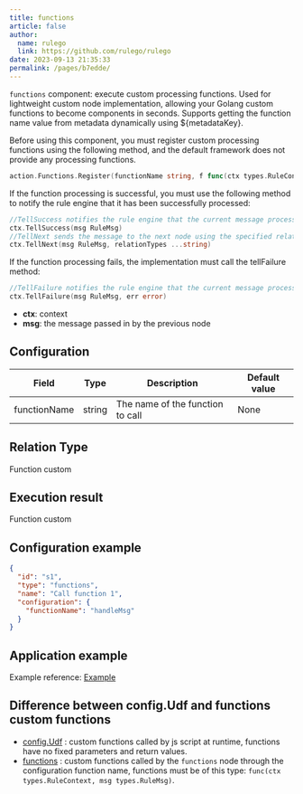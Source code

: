 ```yaml
---
title: functions
article: false
author: 
  name: rulego
  link: https://github.com/rulego/rulego
date: 2023-09-13 21:35:33
permalink: /pages/b7edde/
---
```


`functions` component: execute custom processing functions. Used for lightweight custom node implementation, allowing your Golang custom functions to become components in seconds. Supports getting the function name value from metadata dynamically using ${metadataKey}.

Before using this component, you must register custom processing functions using the following method, and the default framework does not provide any processing functions.

```go
action.Functions.Register(functionName string, f func(ctx types.RuleContext, msg types.RuleMsg))
```

If the function processing is successful, you must use the following method to notify the rule engine that it has been successfully processed:
```go
//TellSuccess notifies the rule engine that the current message processing is successful and sends the message to the next node through the `Success` relationship
ctx.TellSuccess(msg RuleMsg)
//TellNext sends the message to the next node using the specified relationTypes
ctx.TellNext(msg RuleMsg, relationTypes ...string)
```

If the function processing fails, the implementation must call the tellFailure method:
```go
//TellFailure notifies the rule engine that the current message processing failed and sends the message to the next node through the `Failure` relationship
ctx.TellFailure(msg RuleMsg, err error)
```
- **ctx**: context
- **msg**: the message passed in by the previous node

## Configuration

| Field        | Type   | Description                      | Default value |
|--------------|--------|----------------------------------|---------------|
| functionName | string | The name of the function to call | None          |


## Relation Type

Function custom

## Execution result

Function custom

## Configuration example

```json
{
  "id": "s1",
  "type": "functions",
  "name": "Call function 1",
  "configuration": {
    "functionName": "handleMsg"
  }
}
```

## Application example

Example reference: [Example](https://github.com/rulego/rulego/blob/main/examples/functions_node/functions_node.go)

## Difference between config.Udf and functions custom functions
- [config.Udf](/en/pages/d59341/#udf) : custom functions called by js script at runtime, functions have no fixed parameters and return values.
- [functions](/en/pages/b7edde/) : custom functions called by the `functions` node through the configuration function name, functions must be of this type: `func(ctx types.RuleContext, msg types.RuleMsg)`.